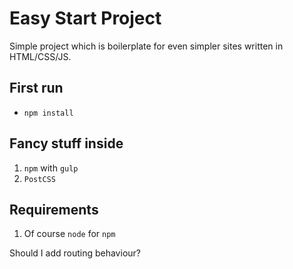 Easy Start Project
===============

Simple project which is boilerplate for even simpler sites written in HTML/CSS/JS.

First run
---------
* ```` npm install ````

Fancy stuff inside
------------------
1. ``npm`` with ``gulp``
2. ``PostCSS``

Requirements
------------
1. Of course ``node`` for ``npm``

Should I add routing behaviour?
